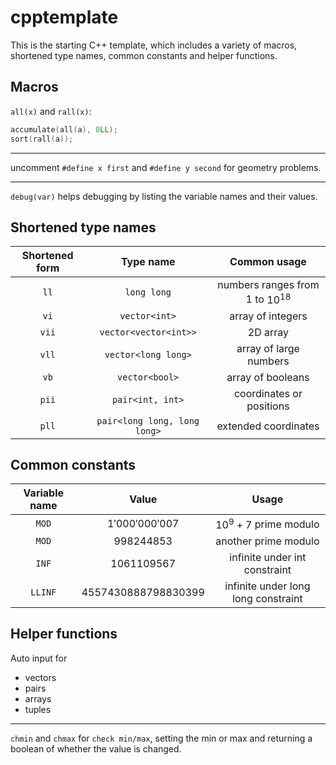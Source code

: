 # cpptemplate

This is the starting C++ template, which includes a variety of macros, shortened type names, common constants and helper functions.

## Macros
`all(x)` and `rall(x)`:
```cpp
accumulate(all(a), 0LL);
sort(rall(a));
```

---

uncomment `#define x first` and `#define y second` for geometry problems.

---

`debug(var)` helps debugging by listing the variable names and their values.

## Shortened type names
|  Shortened form  |           Type name          |             Common usage             |
|:----------------:|:----------------------------:|:------------------------------------:|
|       `ll`       |          `long long`         | numbers ranges from $1$ to $10^{18}$ |
|       `vi`       |         `vector<int>`        | array of integers                    |
|       `vii`      |     `vector<vector<int>>`    | 2D array                             |
|       `vll`      |      `vector<long long>`     | array of large numbers               |
|       `vb`       |        `vector<bool>`        | array of booleans                    |
|       `pii`      |       `pair<int, int>`       | coordinates or positions             |
|       `pll`      | `pair<long long, long long>` | extended coordinates                 |

## Common constants
|  Variable name  |         Value         |                Usage                |
|:---------------:|:---------------------:|:-----------------------------------:|
|      `MOD`      |    $1'000'000'007$    | $10^9 + 7$ prime modulo             |
|      `MOD`      |      $998244853$      | another prime modulo                |
|      `INF`      |      $1061109567$     | infinite under int constraint       |
|     `LLINF`     | $4557430888798830399$ | infinite under long long constraint |

## Helper functions
Auto input for
- vectors
- pairs
- arrays
- tuples

---

`chmin` and `chmax` for `check min/max`, setting the min or max and returning a boolean of whether the value is changed.

